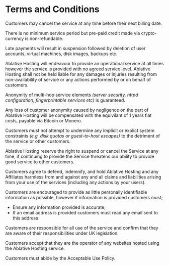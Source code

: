 # Terms and Conditions
Customers may cancel the service at any time before their next billing date. 

There is no minimum service period but pre-paid credit made via crypto-currency
is non-refundable.

Late payments will result in suspension followed by deletion of user accounts, 
virtual machines, disk images, backups etc.

Ablative Hosting will endeavour to provide an operational service at all times
however the service is provided with no agreed service level. Ablative Hosting
shall not be held liable for any damages or injuries resulting from 
non-availability of service or any actions performed by or on behalf of
customers.

Anonymity of multi-hop service elements *(server security, httpd configuration,
fingerprintable services etc)* is guaranteed.

Any loss of customer anonymity caused by negligence on the part of Ablative
Hosting will be compensated with the equivilant of 1 years fiat costs, payable
via Bitcoin or Monero.

Customers must not attempt to undermine any implicit or explict system
constraints *(e.g. disk quotas or guest-to-host escapes)* to the detriment of
the service or other customers.

Ablative Hosting reserve the right to suspend or cancel the Service at any time,
if continuing to provide the Service threatens our ability to provide good
service to other customers. 

Customers agree to defend, indemnify, and hold Ablative Hosting and any
Affiliates harmless from and against any and all claims and liabilities arising
from your use of the services (including any actions by your users).

Customers are encouraged to provide as little personally identifiable
information as possible, however if information is provided customers must;
- Ensure any information provided is accurate;
- If an email address is provided customers must read any email sent to this
address

Customers are responsible for all use of the service and confirm that they are 
aware of their responsibilities under UK legislation.

Customers accept that they are the operator of any websites hosted using the
Ablative Hosting service.

Customers must abide by the Acceptable Use Policy.
